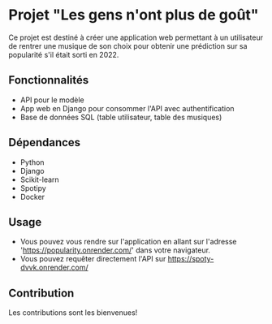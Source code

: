  # Projet "Les gens n'ont plus de goût"

Ce projet est destiné à créer une application web permettant à un utilisateur de rentrer une musique de son choix pour obtenir une prédiction sur sa popularité s'il était sorti en 2022.

## Fonctionnalités
- API pour le modèle
- App web en Django pour consommer l'API avec authentification
- Base de données SQL (table utilisateur, table des musiques)

## Dépendances
- Python
- Django
- Scikit-learn
- Spotipy
- Docker

## Usage

- Vous pouvez vous rendre sur l'application en allant sur l'adresse 'https://popularity.onrender.com/' dans votre navigateur.
- Vous pouvez requêter directement l'API sur https://spoty-dvvk.onrender.com/

## Contribution

Les contributions sont les bienvenues!
